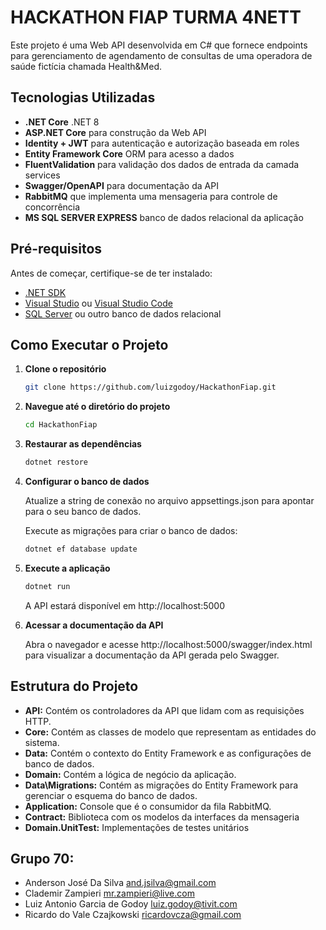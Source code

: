 # HACKATHON FIAP TURMA 4NETT

Este projeto é uma Web API desenvolvida em C# que fornece endpoints para gerenciamento de agendamento de consultas de uma operadora de saúde fictícia chamada Health&Med.

## Tecnologias Utilizadas

- **.NET Core** .NET 8
- **ASP.NET Core** para construção da Web API
- **Identity + JWT** para autenticação e autorização baseada em roles
- **Entity Framework Core** ORM para acesso a dados
- **FluentValidation** para validação dos dados de entrada da camada services
- **Swagger/OpenAPI** para documentação da API
- **RabbitMQ** que implementa uma mensageria para controle de concorrência
- **MS SQL SERVER EXPRESS** banco de dados relacional da aplicação

## Pré-requisitos

Antes de começar, certifique-se de ter instalado:

- [.NET SDK](https://dotnet.microsoft.com/download)
- [Visual Studio](https://visualstudio.microsoft.com/) ou [Visual Studio Code](https://code.visualstudio.com/)
- [SQL Server](https://www.microsoft.com/pt-br/sql-server/sql-server-downloads) ou outro banco de dados relacional

## Como Executar o Projeto

1. **Clone o repositório**

   ```bash
   git clone https://github.com/luizgodoy/HackathonFiap.git

2. **Navegue até o diretório do projeto**

   ```bash
   cd HackathonFiap

3. **Restaurar as dependências**

   ```bash
   dotnet restore
   ```
   
4. **Configurar o banco de dados**

   Atualize a string de conexão no arquivo appsettings.json para apontar para o seu banco de dados.

   Execute as migrações para criar o banco de dados: 
   
   ```bash
   dotnet ef database update
   ```
   
5. **Execute a aplicação**

   ```bash
   dotnet run
   ```
   
   A API estará disponível em http://localhost:5000   

6. **Acessar a documentação da API**

   Abra o navegador e acesse http://localhost:5000/swagger/index.html para visualizar a documentação da API gerada pelo Swagger.   
   
## Estrutura do Projeto

   - **API:** Contém os controladores da API que lidam com as requisições HTTP.   
   - **Core:** Contém as classes de modelo que representam as entidades do sistema.   
   - **Data:** Contém o contexto do Entity Framework e as configurações de banco de dados.   
   - **Domain:** Contém a lógica de negócio da aplicação.   
   - **Data\Migrations:** Contém as migrações do Entity Framework para gerenciar o esquema do banco de dados.   
   - **Application:** Console que é o consumidor da fila RabbitMQ.
   - **Contract:** Biblioteca com os modelos da interfaces da mensageria
   - **Domain.UnitTest:** Implementações de testes unitários

## Grupo 70:   

- Anderson José Da Silva
and.jsilva@gmail.com
- Clademir Zampieri
mr.zampieri@live.com 
- Luiz Antonio Garcia de Godoy
luiz.godoy@tivit.com
- Ricardo do Vale Czajkowski
ricardovcza@gmail.com
